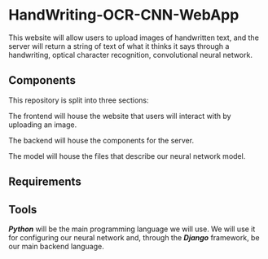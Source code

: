 # HandWriting-OCR-CNN-WebApp
This website will allow users to upload images of handwritten text, and the server will return a string of text of what it thinks it says through a handwriting, optical character recognition, convolutional neural network.

## Components
This repository is split into three sections:

The frontend will house the website that users will interact with by uploading an image.

The backend will house the components for the server.

The model will house the files that describe our neural network model.

## Requirements

## Tools
**_Python_** will be the main programming language we will use. We will use it for configuring our neural network and, through the **_Django_** framework, be our main backend language.

